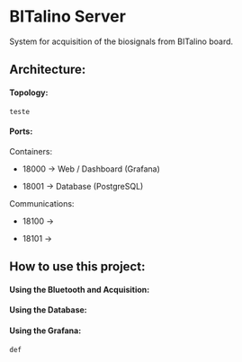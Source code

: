 # BITalino Server
System for acquisition of the biosignals from BITalino board.

## Architecture:

#### Topology:

`teste`

#### Ports:
Containers:

* 18000 -> Web / Dashboard (Grafana)

* 18001 -> Database (PostgreSQL)

Communications:

* 18100 ->

* 18101 ->

## How to use this project:

#### Using the Bluetooth and Acquisition:

#### Using the Database:

#### Using the Grafana:


```c++
def
```

